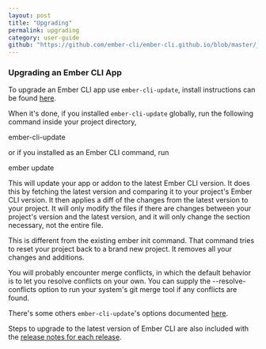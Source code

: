 ```yaml
---
layout: post
title: "Upgrading"
permalink: upgrading
category: user-guide
github: "https://github.com/ember-cli/ember-cli.github.io/blob/master/_posts/2013-04-03-upgrading.md"
---
```


### Upgrading an Ember CLI App

To upgrade an Ember CLI app use `ember-cli-update`, install instructions can be found [here](https://github.com/ember-cli/ember-cli-update#installation).

When it's done, if you installed `ember-cli-update` globally, run the following command inside your project directory,

ember-cli-update

or if you installed as an Ember CLI command, run

ember update

This will update your app or addon to the latest Ember CLI version. It does this by fetching the latest version and comparing it to your project's Ember CLI version. It then applies a diff of the changes from the latest version to your project. It will only modify the files if there are changes between your project's version and the latest version, and it will only change the section necessary, not the entire file.

This is different from the existing ember init command. That command tries to reset your project back to a brand new project. It removes all your changes and additions.

You will probably encounter merge conflicts, in which the default behavior is to let you resolve conflicts on your own. You can supply the --resolve-conflicts option to run your system's git merge tool if any conflicts are found.

There's some others `ember-cli-update`'s options documented [here](https://github.com/ember-cli/ember-cli-update#options).

Steps to upgrade to the latest version of Ember CLI are also included with the
[release notes for each release](https://github.com/ember-cli/ember-cli/releases).
